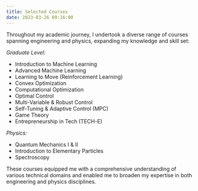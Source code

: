 ```yaml
---
title: Selected Courses
date: 2023-03-26 09:16:00
---
```


Throughout my academic journey, I undertook a diverse range of courses spanning engineering and physics, expanding my knowledge and skill set:

*Graduate Level:*
- Introduction to Machine Learning
- Advanced Machine Learning
- Learning to Move (Reinforcement Learning)
- Convex Optimization
- Computational Optimization
- Optimal Control
- Multi-Variable & Robust Control
- Self-Tuning & Adaptive Control (MPC)
- Game Theory
- Entrepreneurship in Tech (TECH-E)

*Physics:*
- Quantum Mechanics I & II
- Introduction to Elementary Particles
- Spectroscopy

These courses equipped me with a comprehensive understanding of various technical domains and enabled me to broaden my expertise in both engineering and physics disciplines.

<!-- Throughout my academic journey, I have pursued various courses that are vital for my research interests. These include:

1. **Advanced Machine Learning** (UBC CPSC 540): In this course, I learned advanced topics in machine learning, including deep learning, neural networks, and generative models. The course also covered mathematical foundations for machine learning, optimization techniques, and feature selection methods.
---
2. **Machine Learning and Data Mining** (UBC CPSC 532M): This course focused on practical applications of machine learning and data mining, including supervised and unsupervised learning, classification, clustering, and regression. I also learned about data preprocessing, feature extraction, and evaluation methods.
--- 
3. **Introduction to Artificial Intelligence** (UBC CPSC 322): This course provided a comprehensive introduction to artificial intelligence, covering topics such as search algorithms.
---
4. **Control Sensors and Actuators** (UBC MECH 520): This course focused on the principles of control sensors and actuators, including topics such as signal conditioning, data acquisition, and transducers. I also learned about control system design and analysis, as well as practical applications in robotics and automation.
---
5. **Foundations in Control Engineering** (UBC MECH 522): This course provided an introduction to classical control theory, including topics such as transfer functions, stability analysis, and feedback control. I also learned about frequency domain methods and state-space modeling.
---
6. **Modelling of Dynamic Systems** (UBC MECH 529): In this course, I learned about the principles of dynamic systems modeling for complex systems. I also gained hands-on experience with system identification and parameter estimation.
---
7. **Multivariable Feedback and Robust Control** (UBC MECH 528): This course covered advanced topics in control theory, including multivariable and robust control.
--- 
8. **Self-Tuning and Adaptive Control** (UBC EECE 574): This course focused on adaptive control techniques, including self-tuning control, model reference adaptive control, and how to tune these controllers optimally.
---
9. **Nonlinear Vibrations**: This course gave me an insight into the analysis and design of nonlinear vibration systems, along with an understanding of nonlinear vibration phenomena. Additionally, I was introduced to the principles of nonlinear dynamics and chaos theory. Perturbation methods were also covered as a means of analytical methods for nonlinear vibration analysis.
---
10. **Nonlinear Dynamics & Chaos**: This course delved into advanced topics related to nonlinear dynamics such as strange attractors, fractals, and chaotic systems.
---
11. **Vibration of Continuous Systems**: This course acquainted me with the principles of vibration analysis of continuous systems, which included wave propagation, modal analysis, and frequency response. Furthermore, I gained knowledge on solving PDEs for vibration analysis and design. -->
